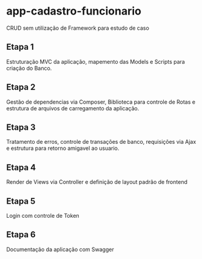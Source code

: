 # app-cadastro-funcionario
CRUD sem utilização de Framework para estudo de caso

## Etapa 1

Estruturação MVC da aplicação, mapemento das Models e Scripts para criação do Banco.

## Etapa 2

Gestão de dependencias via Composer, Biblioteca para controle de Rotas e estrutura de arquivos de carregamento da aplicação.

## Etapa 3

Tratamento de erros, controle de transações de banco, requisições via Ajax e estrutura para retorno amigavel ao usuario.

## Etapa 4

Render de Views via Controller e definição de layout padrão de frontend

## Etapa 5 

Login com controle de Token

## Etapa 6

Documentação da aplicação com Swagger



